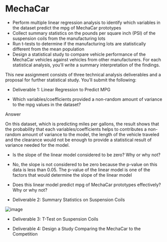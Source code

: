 # MechaCar

* Perform multiple linear regression analysis to identify which variables in the dataset predict the mpg of MechaCar prototypes
* Collect summary statistics on the pounds per square inch (PSI) of the suspension coils from the manufacturing lots
* Run t-tests to determine if the manufacturing lots are statistically different from the mean population
* Design a statistical study to compare vehicle performance of the MechaCar vehicles against vehicles from other manufacturers. For each statistical analysis, you’ll write a summary interpretation of the findings.


This new assignment consists of three technical analysis deliverables and a proposal for further statistical study. You’ll submit the following:


* Deliverable 1: Linear Regression to Predict MPG

* Which variables/coefficients provided a non-random amount of variance to the mpg values in the dataset?

Answer

On this dataset, which is predicting miles per gallons, the result shows that the probability that each variables/coefficients helps to contributes a non-random amount of variance to the model, the length of the vehicle traveled and the clearance would not be enough to provide a statistical result of variance needed for the model.

* Is the slope of the linear model considered to be zero? Why or why not?

* No, the slope is not considered to be zero because the p-value on this data is less than 0.05. The p-value of the linear model is one of the factors that would determine the slope of the linear model

* Does this linear model predict mpg of MechaCar prototypes effectively? Why or why not?



* Deliverable 2: Summary Statistics on Suspension Coils

![image](https://user-images.githubusercontent.com/90292072/182337369-02416043-ed42-4d0c-b4ad-c809c9d0784e.png)



* Deliverable 3: T-Test on Suspension Coils



* Deliverable 4: Design a Study Comparing the MechaCar to the Competition



